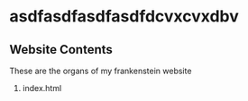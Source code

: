 # asdfasdfasdfasdfdcvxcvxdbv


## Website Contents

These are the organs of my frankenstein website

1. index.html